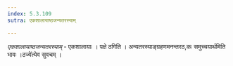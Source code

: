 ```yaml
---
index: 5.3.109
sutra: एकशालायाष्ठजन्यतरस्याम्

---
```

_एकशालायाष्ठजन्यतरस्याम्_ - एकशालायाः । पक्षे ठगिति । अन्यतरस्याङ्ग्रहणमनन्तरठ,कः समुच्चयार्थमिति भावः ।ठज्वे॑त्येव सुवचम् । 
